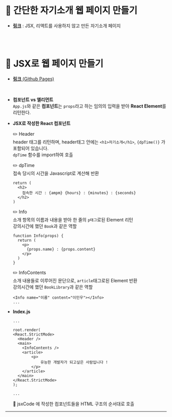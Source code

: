 # 📖 간단한 자기소개 웹 페이지 만들기
- [**링크**](https://minuring.github.io/React/0329/intro_normal/index.html) : JSX, 리액트를 사용하지 않고 만든 자기소개 페이지

<br><br>



# 📖 JSX로 웹 페이지 만들기
- [**링크** (Github Pages)](https://minuring.github.io/React/0329/build)
<br>

- **컴포넌트 vs 엘리먼트**<br>
  `App.js`와 같은 **컴포넌트**는 `props`라고 하는 임의의 입력을 받아 **React Element**를 리턴한다.
  <br>


- **JSX로 작성한 React 컴포넌트**<br>

  ✏️ Header<br>
  header 태그를 리턴하며, header태그 안에는 `<h1>자기소개</h1>`, `{dpTime()}` 가 포함되어 있습니다.<br>
  `dpTime` 함수를 import하여 호출

  ✏️ dpTime<br>
  접속 당시의 시간을 Javascript로 계산해 반환
  ```
  return (
    <h2>
      접속한 시간 : {ampm} {hours} : {minutes} : {seconds}
    </h2>
  )
  ```

  ✏️ Info<br>
  소개 항목의 이름과 내용을 받아 한 줄의 `p태그`로된 Element 리턴<br>
  강의시간에 했던 `Book`과 같은 역할
  ```
  function Info(props) {
    return (
      <p>
        {props.name} : {props.content}
      </p>
    )
  }
  ```

  ✏️ InfoContents<br>
  소개 내용들로 이루어진 문단으로, `article`태그로된 Element 반환<br>
  강의시간에 했던 `BookLibrary`과 같은 역할
  ```
  <Info name="이름" content="이민우"></Info>
  ...
  ```

- **Index.js**<br>
  ```
  ...

  root.render(
  <React.StrictMode>
    <Header />
    <main>
      <InfoContents />
      <article>
          <p>
              유능한 개발자가 되고싶은 사람입니다 !
          </p>
      </article>
    </main>
  </React.StrictMode>
  );
  
  ...
  ```
  📁 jsxCode 에 작성한 컴포넌트들을 HTML 구조의 순서대로 호출<br>
  

<hr>